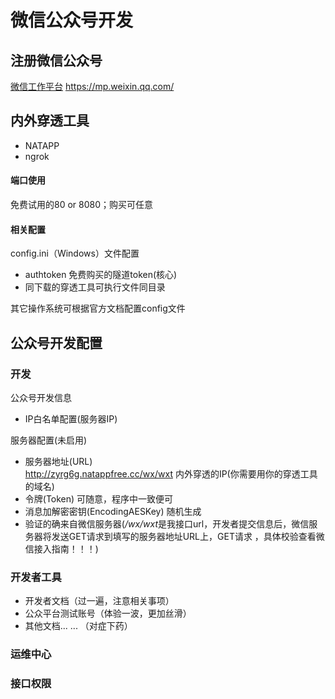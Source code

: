 # 微信公众号开发

## 注册微信公众号

[微信工作平台](https://mp.weixin.qq.com/) <https://mp.weixin.qq.com/>

## 内外穿透工具
* NATAPP
* ngrok  

#### 端口使用  
免费试用的80 or 8080；购买可任意
#### 相关配置
config.ini（Windows）文件配置
* authtoken  免费购买的隧道token(核心)
* 同下载的穿透工具可执行文件同目录

其它操作系统可根据官方文档配置config文件


## 公众号开发配置
### 开发
公众号开发信息
* IP白名单配置(服务器IP)

服务器配置(未启用)
* 服务器地址(URL)  
  <http://zyrg6g.natappfree.cc/wx/wxt>  内外穿透的IP(你需要用你的穿透工具的域名)
* 令牌(Token) 可随意，程序中一致便可
* 消息加解密密钥(EncodingAESKey) 随机生成
* 验证的确来自微信服务器(*/wx/wxt*是我接口url，开发者提交信息后，微信服务器将发送GET请求到填写的服务器地址URL上，GET请求
，具体校验查看微信接入指南！！！)

### 开发者工具
* 开发者文档（过一遍，注意相关事项）
* 公众平台测试账号（体验一波，更加丝滑）
* 其他文档... ... （对症下药）

### 运维中心


### 接口权限